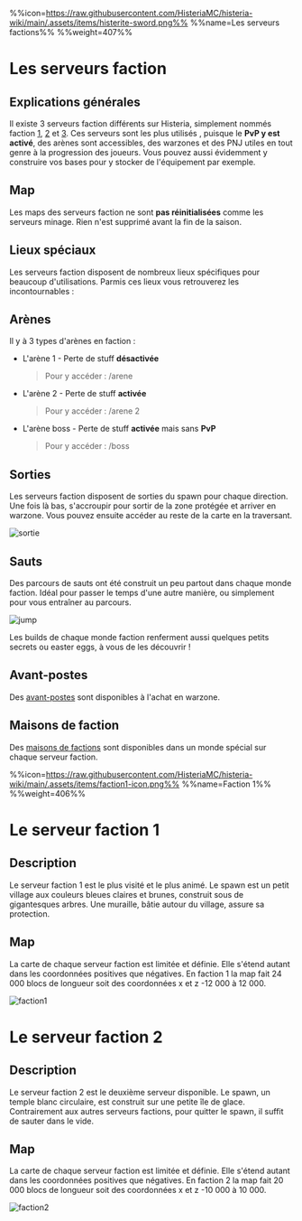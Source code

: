 %%icon=https://raw.githubusercontent.com/HisteriaMC/histeria-wiki/main/.assets/items/histerite-sword.png%%
%%name=Les serveurs factions%%
%%weight=407%%

# Les serveurs faction

## Explications générales
Il existe 3 serveurs faction différents sur Histeria, simplement nommés faction [1](https://histeria.fr/wiki/mondes/faction1), [2](https://histeria.fr/wiki/mondes/faction2) et [3](https://histeria.fr/wiki/mondes/faction3). Ces serveurs sont les plus utilisés , puisque le __PvP y est activé__, des arènes sont accessibles, des warzones et des PNJ utiles en tout genre à la progression des joueurs. Vous pouvez aussi évidemment y construire vos bases pour y stocker de l'équipement par exemple.

## Map
Les maps des serveurs faction ne sont __pas réinitialisées__ comme les serveurs minage. Rien n'est supprimé avant la fin de la saison.


## Lieux spéciaux
Les serveurs faction disposent de nombreux lieux spécifiques pour beaucoup d'utilisations. Parmis ces lieux vous retrouverez les incontournables :

## Arènes
Il y à 3 types d'arènes en faction :
+ L'arène 1 - Perte de stuff __désactivée__

    > Pour y accéder : /arene
+ L'arène 2 - Perte de stuff __activée__

    >Pour y accéder : /arene 2

+ L'arène boss - Perte de stuff __activée__ mais sans __PvP__

    >Pour y accéder : /boss
## Sorties
Les serveurs faction disposent de sorties du spawn pour chaque direction. Une fois là bas, s'accroupir pour sortir de la zone protégée et arriver en warzone. Vous pouvez ensuite accéder au reste de la carte en la traversant.

![sortie](https://raw.githubusercontent.com/HisteriaMC/histeria-wiki/main/.assets/pictures/sortiesv6-5.png)

## Sauts
Des parcours de sauts ont été construit un peu partout dans chaque monde faction. Idéal pour passer le temps d'une autre manière, ou simplement pour vous entraîner au parcours.

![jump](https://raw.githubusercontent.com/HisteriaMC/histeria-wiki/main/.assets/pictures/jumpv6-5.png)

Les builds de chaque monde faction renferment aussi quelques petits secrets ou easter eggs, à vous de les découvrir !

## Avant-postes

Des [avant-postes](https://histeria.fr/wiki/mondes/ap) sont disponibles à l'achat en warzone.

## Maisons de faction

Des [maisons de factions](https://histeria.fr/wiki/mondes/mdf) sont disponibles dans un monde spécial sur chaque serveur faction.

%%icon=https://raw.githubusercontent.com/HisteriaMC/histeria-wiki/main/.assets/items/faction1-icon.png%%
%%name=Faction 1%%
%%weight=406%%


# Le serveur faction 1

## Description
Le serveur faction 1 est le plus visité et le plus animé. Le spawn est un petit village aux couleurs bleues claires et brunes, construit sous de gigantesques arbres. Une muraille, bâtie autour du village, assure sa protection.

## Map
La carte de chaque serveur faction est limitée et définie. Elle s'étend autant dans les coordonnées positives que négatives.
En faction 1 la map fait 24 000 blocs de longueur soit des coordonnées x et z -12 000 à 12 000.

![faction1](https://raw.githubusercontent.com/HisteriaMC/histeria-wiki/main/.assets/pictures/faction1v6-5.png)


# Le serveur faction 2

## Description 
Le serveur faction 2 est le deuxième serveur disponible. Le spawn, un temple blanc circulaire, est construit sur une petite île de glace. Contrairement aux autres serveurs factions, pour quitter le spawn, il suffit de sauter dans le vide.

## Map
La carte de chaque serveur faction est limitée et définie. Elle s'étend autant dans les coordonnées positives que négatives.
En faction 2 la map fait 20 000 blocs de longueur soit des coordonnées x et z -10 000 à 10 000.

![faction2](https://raw.githubusercontent.com/HisteriaMC/histeria-wiki/main/.assets/pictures/faction2v6-5.png)
